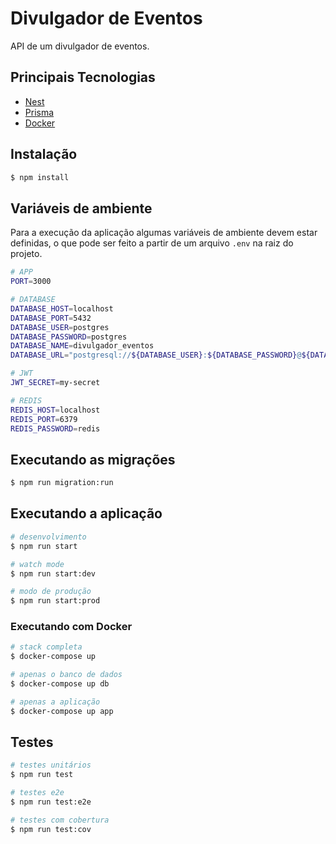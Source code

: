 # Divulgador de Eventos

API de um divulgador de eventos.

## Principais Tecnologias

- [Nest](https://nestjs.com/)
- [Prisma](https://www.prisma.io/)
- [Docker](https://www.docker.com/)

## Instalação

```bash
$ npm install
```

## Variáveis de ambiente

Para a execução da aplicação algumas variáveis de ambiente devem estar definidas, o que pode ser feito a partir de um arquivo `.env` na raiz do projeto.

```bash
# APP
PORT=3000

# DATABASE
DATABASE_HOST=localhost
DATABASE_PORT=5432
DATABASE_USER=postgres
DATABASE_PASSWORD=postgres
DATABASE_NAME=divulgador_eventos
DATABASE_URL="postgresql://${DATABASE_USER}:${DATABASE_PASSWORD}@${DATABASE_HOST}:${DATABASE_PORT}/${DATABASE_NAME}?schema=public"

# JWT
JWT_SECRET=my-secret

# REDIS
REDIS_HOST=localhost
REDIS_PORT=6379
REDIS_PASSWORD=redis
```

## Executando as migrações

```bash
$ npm run migration:run
```

## Executando a aplicação

```bash
# desenvolvimento
$ npm run start

# watch mode
$ npm run start:dev

# modo de produção
$ npm run start:prod
```

### Executando com Docker

```bash
# stack completa
$ docker-compose up

# apenas o banco de dados
$ docker-compose up db

# apenas a aplicação
$ docker-compose up app
```

## Testes

```bash
# testes unitários
$ npm run test

# testes e2e
$ npm run test:e2e

# testes com cobertura
$ npm run test:cov
```

